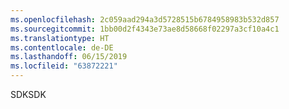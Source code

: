 ```yaml
---
ms.openlocfilehash: 2c059aad294a3d5728515b6784958983b532d857
ms.sourcegitcommit: 1bb00d2f4343e73ae8d58668f02297a3cf10a4c1
ms.translationtype: HT
ms.contentlocale: de-DE
ms.lasthandoff: 06/15/2019
ms.locfileid: "63872221"
---
```

<span data-ttu-id="3c294-101">SDK</span><span class="sxs-lookup"><span data-stu-id="3c294-101">SDK</span></span>